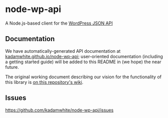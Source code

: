 node-wp-api
===========

A Node.js-based client for the [WordPress JSON API](http://wp-api.org/)

## Documentation

We have automatically-generated API documentation at [kadamwhite.github.io/node-wp-api](http://kadamwhite.github.io/node-wp-api); user-oriented documentation (including a getting started guide) will be added to this README in (we hope) the near future.

The original working document describing our vision for the functionality of this library is [on this repository's wiki](https://github.com/kadamwhite/node-wp-api/wiki).


## Issues

https://github.com/kadamwhite/node-wp-api/issues

